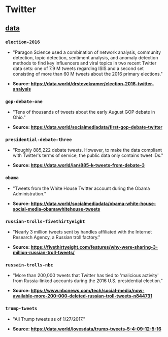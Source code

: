# Twitter

## [data](./data)

### `election-2016`

* "Paragon Science used a combination of network analysis, community detection, topic detection, sentiment analysis, and anomaly detection methods to find key influencers and viral topics in two recent Twitter data sets: one of 7.9 M tweets regarding ISIS and a second set consisting of more than 60 M tweets about the 2016 primary elections."

* **Source: https://data.world/drstevekramer/election-2016-twitter-analysis**

### `gop-debate-one`

* "Tens of thousands of tweets about the early August GOP debate in Ohio."

* **Source: https://data.world/socialmediadata/first-gop-debate-twitter**

### `presidential-debate-three`

* "Roughly 885,222 debate tweets. However, to make the data compliant with Twitter's terms of service, the public data only contains tweet IDs."

* **Source: https://data.world/ian/885-k-tweets-from-debate-3**

### `obama`

* "Tweets from the White House Twitter account during the Obama Administration."

* **Source: https://data.world/socialmediadata/obama-white-house-social-media-obamawhitehouse-tweets**

### `russian-trolls-fivethirtyeight`

* "Nearly 3 million tweets sent by handles affiliated with the Internet Research Agency, a Russian troll factory."

* **Source: https://fivethirtyeight.com/features/why-were-sharing-3-million-russian-troll-tweets/**

### `russain-trolls-nbc`

* "More than 200,000 tweets that Twitter has tied to 'malicious activity' from Russia-linked accounts during the 2016 U.S. presidential election."

* **Source: https://www.nbcnews.com/tech/social-media/now-available-more-200-000-deleted-russian-troll-tweets-n844731**

### `trump-tweets`

* "All Trump tweets as of 1/27/2017."

* **Source: https://data.world/lovesdata/trump-tweets-5-4-09-12-5-16**
